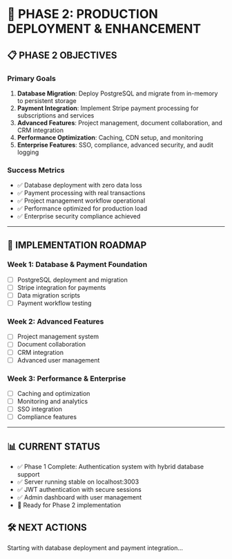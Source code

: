 # 🚀 PHASE 2: PRODUCTION DEPLOYMENT & ENHANCEMENT

## 📋 PHASE 2 OBJECTIVES

### Primary Goals
1. **Database Migration**: Deploy PostgreSQL and migrate from in-memory to persistent storage
2. **Payment Integration**: Implement Stripe payment processing for subscriptions and services
3. **Advanced Features**: Project management, document collaboration, and CRM integration
4. **Performance Optimization**: Caching, CDN setup, and monitoring
5. **Enterprise Features**: SSO, compliance, advanced security, and audit logging

### Success Metrics
- ✅ Database deployment with zero data loss
- ✅ Payment processing with real transactions
- ✅ Project management workflow operational
- ✅ Performance optimized for production load
- ✅ Enterprise security compliance achieved

---

## 🎯 IMPLEMENTATION ROADMAP

### Week 1: Database & Payment Foundation
- [ ] PostgreSQL deployment and migration
- [ ] Stripe integration for payments
- [ ] Data migration scripts
- [ ] Payment workflow testing

### Week 2: Advanced Features
- [ ] Project management system
- [ ] Document collaboration
- [ ] CRM integration
- [ ] Advanced user management

### Week 3: Performance & Enterprise
- [ ] Caching and optimization
- [ ] Monitoring and analytics
- [ ] SSO integration
- [ ] Compliance features

---

## 📊 CURRENT STATUS
- ✅ Phase 1 Complete: Authentication system with hybrid database support
- ✅ Server running stable on localhost:3003
- ✅ JWT authentication with secure sessions
- ✅ Admin dashboard with user management
- 🔄 Ready for Phase 2 implementation

## 🛠️ NEXT ACTIONS
Starting with database deployment and payment integration...
